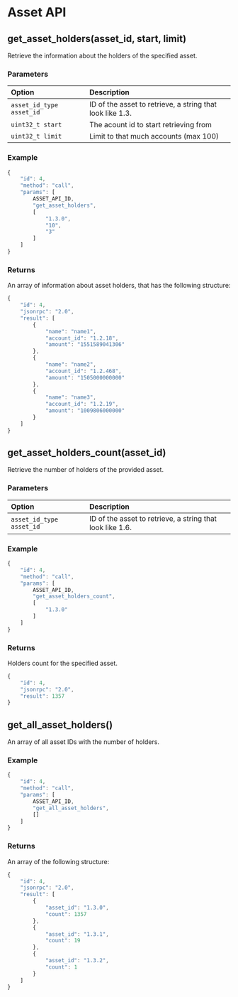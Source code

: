 # Asset API

## get\_asset\_holders\(asset\_id, start, limit\)

Retrieve the information about the holders of the specified asset.

### Parameters

| Option | Description |
| :--- | :--- |
| `asset_id_type asset_id` | ID of the asset to retrieve, a string that look like 1.3. |
| `uint32_t start` | The acount id to start retrieving from |
| `uint32_t limit` | Limit to that much accounts \(max 100\) |

### Example

```javascript
{
    "id": 4,
    "method": "call",
    "params": [
        ASSET_API_ID,
        "get_asset_holders",
        [
            "1.3.0",
            "10",
            "3"
        ]
    ]
}
```

### Returns

An array of information about asset holders, that has the following structure:

```javascript
{
    "id": 4,
    "jsonrpc": "2.0",
    "result": [
        {
            "name": "name1",
            "account_id": "1.2.18",
            "amount": "1551589041306"
        },
        {
            "name": "name2",
            "account_id": "1.2.468",
            "amount": "1505000000000"
        },
        {
            "name": "name3",
            "account_id": "1.2.19",
            "amount": "1009806000000"
        }
    ]
}
```

## get\_asset\_holders\_count\(asset\_id\)

Retrieve the number of holders of the provided asset.

### Parameters

| Option | Description |
| :--- | :--- |
| `asset_id_type asset_id` | ID of the asset to retrieve, a string that look like 1.6. |

### Example

```javascript
{
    "id": 4,
    "method": "call",
    "params": [
        ASSET_API_ID,
        "get_asset_holders_count",
        [
            "1.3.0"
        ]
    ]
}
```

### Returns

Holders count for the specified asset.

```javascript
{
    "id": 4,
    "jsonrpc": "2.0",
    "result": 1357
}
```

## get\_all\_asset\_holders\(\)

An array of all asset IDs with the number of holders.

### Example

```javascript
{
    "id": 4,
    "method": "call",
    "params": [
        ASSET_API_ID,
        "get_all_asset_holders",
        []
    ]
}
```

### Returns

An array of the following structure:

```javascript
{
    "id": 4,
    "jsonrpc": "2.0",
    "result": [
        {
            "asset_id": "1.3.0",
            "count": 1357
        },
        {
            "asset_id": "1.3.1",
            "count": 19
        },
        {
            "asset_id": "1.3.2",
            "count": 1
        }
    ]
}
```

